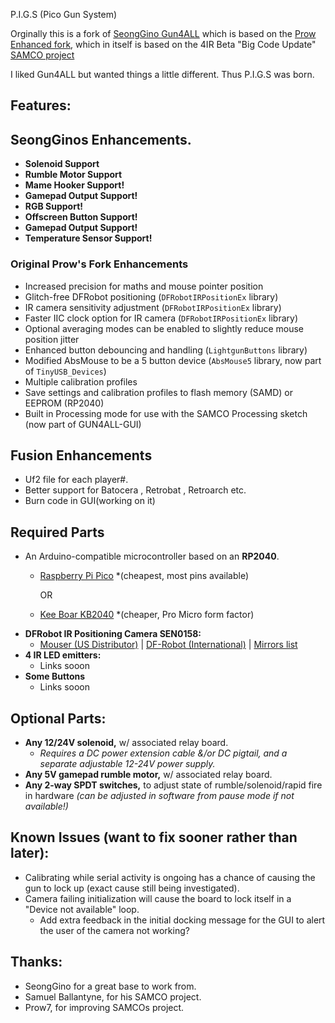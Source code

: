 P.I.G.S (Pico Gun System)

Orginally this is a fork of [SeongGino Gun4ALL](https://github.com/SeongGino/ir-light-gun-plus) which is based on the [Prow Enhanced fork](https://github.com/Prow7/ir-light-gun), which in itself is based on the 4IR Beta "Big Code Update" [SAMCO project](https://github.com/samuelballantyne/IR-Light-Gun)

I liked Gun4ALL but wanted things a little different. Thus P.I.G.S was born.


## Features:

## SeongGinos Enhancements.
- **Solenoid Support**
- **Rumble Motor Support**
- **Mame Hooker Support!**
- **Gamepad Output Support!**
- **RGB Support!**
- **Offscreen Button Support!**
- **Gamepad Output Support!**
- **Temperature Sensor Support!**

### Original Prow's Fork Enhancements
- Increased precision for maths and mouse pointer position
- Glitch-free DFRobot positioning (`DFRobotIRPositionEx` library)
- IR camera sensitivity adjustment (`DFRobotIRPositionEx` library)
- Faster IIC clock option for IR camera (`DFRobotIRPositionEx` library)
- Optional averaging modes can be enabled to slightly reduce mouse position jitter
- Enhanced button debouncing and handling (`LightgunButtons` library)
- Modified AbsMouse to be a 5 button device (`AbsMouse5` library, now part of `TinyUSB_Devices`)
- Multiple calibration profiles
- Save settings and calibration profiles to flash memory (SAMD) or EEPROM (RP2040)
- Built in Processing mode for use with the SAMCO Processing sketch (now part of GUN4ALL-GUI)

## Fusion Enhancements
- Uf2 file for each player#.
- Better support for Batocera , Retrobat , Retroarch etc.
- Burn code in GUI(working on it)

## Required Parts
- An Arduino-compatible microcontroller based on an **RP2040**.
  * [Raspberry Pi Pico](https://www.raspberrypi.com/products/raspberry-pi-pico/) *(cheapest, most pins available)
    
    OR
    
  * [Kee Boar KB2040](https://www.adafruit.com/product/5302) *(cheaper, Pro Micro form factor)
- **DFRobot IR Positioning Camera SEN0158:**
   * [Mouser (US Distributor)](https://www.mouser.com/ProductDetail/DFRobot/SEN0158?qs=lqAf%2FiVYw9hCccCG%2BpzjbQ%3D%3D) | [DF-Robot (International)](https://www.dfrobot.com/product-1088.html) | [Mirrors list](https://octopart.com/sen0158-dfrobot-81833633)
- **4 IR LED emitters:**
   * Links sooon
- **Some Buttons**
   * Links sooon

  
## **Optional Parts:**
- **Any 12/24V solenoid,** w/ associated relay board.
     * *Requires a DC power extension cable &/or DC pigtail, and a separate adjustable 12-24V power supply.*
- **Any 5V gamepad rumble motor,** w/ associated relay board. 
- **Any 2-way SPDT switches,** to adjust state of rumble/solenoid/rapid fire in hardware *(can be adjusted in software from pause mode if not available!)*

## Known Issues (want to fix sooner rather than later):
- Calibrating while serial activity is ongoing has a chance of causing the gun to lock up (exact cause still being investigated).
- Camera failing initialization will cause the board to lock itself in a "Device not available" loop.
  * Add extra feedback in the initial docking message for the GUI to alert the user of the camera not working?

## Thanks:
* SeongGino for a great base to work from.
* Samuel Ballantyne, for his SAMCO project.
* Prow7, for improving SAMCOs project.
  
